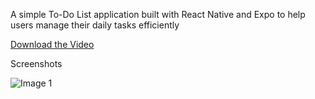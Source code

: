 A simple To-Do List application built with React Native and Expo to help users manage their daily tasks efficiently

[Download the Video](https://github.com/mgamalf/my-todo-app/raw/main/demo-for-runtime.mp4)

Screenshots

![Image 1](https://github.com/user-attachments/assets/71a6fec8-96b7-49e8-8af6-2c4fcff03eb5)
